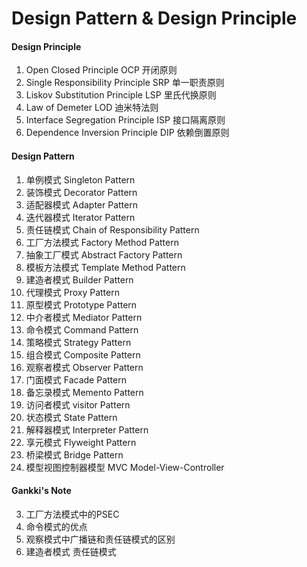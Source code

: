 # Design Pattern & Design Principle

#### Design Principle
1. Open Closed Principle OCP 开闭原则
2. Single Responsibility Principle SRP 单一职责原则
3. Liskov Substitution Principle LSP 里氏代换原则
4. Law of Demeter LOD 迪米特法则
5. Interface Segregation Principle ISP 接口隔离原则
6. Dependence Inversion Principle DIP 依赖倒置原则
#### Design Pattern
1. 单例模式 Singleton Pattern
2. 装饰模式 Decorator Pattern
3. 适配器模式 Adapter Pattern
4. 迭代器模式 Iterator Pattern
5. 责任链模式 Chain of Responsibility Pattern
6. 工厂方法模式 Factory Method Pattern
7. 抽象工厂模式 Abstract Factory Pattern
8. 模板方法模式 Template Method Pattern
9. 建造者模式 Builder Pattern
10. 代理模式 Proxy Pattern
11. 原型模式 Prototype Pattern
12. 中介者模式 Mediator Pattern
13. 命令模式 Command Pattern
14. 策略模式 Strategy Pattern
15. 组合模式 Composite Pattern
16. 观察者模式 Observer Pattern
17. 门面模式 Facade Pattern
18. 备忘录模式 Memento Pattern
19. 访问者模式 visitor Pattern
20. 状态模式 State Pattern
21. 解释器模式 Interpreter Pattern
22. 享元模式 Flyweight Pattern
23. 桥梁模式 Bridge Pattern
24. 模型视图控制器模型 MVC Model-View-Controller

#### Gankki's Note
3. 工厂方法模式中的PSEC
6. 命令模式的优点
7. 观察模式中广播链和责任链模式的区别
8. 建造者模式 责任链模式


